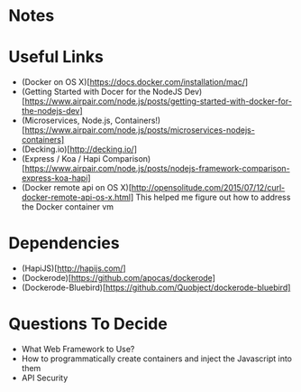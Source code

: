 Notes
==

Useful Links
===

*   (Docker on OS X)[https://docs.docker.com/installation/mac/]
*   (Getting Started with Docer for the NodeJS Dev)[https://www.airpair.com/node.js/posts/getting-started-with-docker-for-the-nodejs-dev]
*   (Microservices, Node.js, Containers!)[https://www.airpair.com/node.js/posts/microservices-nodejs-containers]
*   (Decking.io)[http://decking.io/]
*   (Express / Koa / Hapi Comparison)[https://www.airpair.com/node.js/posts/nodejs-framework-comparison-express-koa-hapi]
*   (Docker remote api on OS X)[http://opensolitude.com/2015/07/12/curl-docker-remote-api-os-x.html]
    This helped me figure out how to address the Docker container vm

Dependencies
===
*   (HapiJS)[http://hapijs.com/]
*   (Dockerode)[https://github.com/apocas/dockerode]
*   (Dockerode-Bluebird)[https://github.com/Quobject/dockerode-bluebird]

Questions To Decide
===
*   What Web Framework to Use?
*   How to programmatically create containers and inject the Javascript into them
*   API Security



